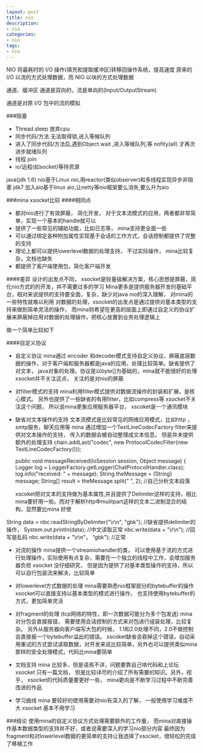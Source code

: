 ```yaml
---
layout: post
title: nio
description: 
- nio
categories:
- nio
tags:
- nio
---
```

NIO 将最耗时的 I/O 操作(填充和提取缓冲区)转移回操作系统，提高速度
原来的 I/O 以流的方式处理数据，而 NIO 以块的方式处理数据

通道、缓冲区
通道是双向的，流是单向的(Input/OutputStream)

通道是对原 I/O 包中的流的模拟

###阻塞
- Thread.sleep 放弃cpu
- 同步代码/方法 无法取得锁,进入等候队列
- 进入了同步代码/方法后,遇到Object.wait ,进入等候队列,等 nofity(all) 才再次进步就绪队列
- 线程 join
- io/远程(如socket)等待资源

java(jdk 1.6) nio基于Linux nio,用reactor(类似observer)和多线程实现异步非阻塞
jdk7 加入aio基于linux aio,让netty等nio框架要么消失,要么升为aio

###mina xsocket比较
####相同点
- 都对nio进行了有效屏蔽， 简化开发， 对于文本流模式的应用，两者都非常简单，实现一个基本的handle就可以
- 提供了一些常见的辅助功能，比如日志等， mina支持更全面一些
- 可以通过绑定各种附加属性实现基于会话的工作方式，会话控制都提供了完整的支持
- 理论上都可以提供lowerlevel数据的处理支持， 不过实际操作， mina比较复杂，文档也缺失
- 都提供了客户端使用包，简化客户端开发

####差异
   设计的出发点不同， xsocket是轻量级解决方案，核心思想是屏蔽，简化nio方式的的开发，并不需要过多的学习
   Mina更多是提供服务器开发的基础平台，相对来说提供的支持要全面，复杂，缺少对java nio的深入理解， 对mina的一些特性就难以利用
   对数据的处理，xsocket的出发点是通过提供对基本类型的支持来做到简单灵活的操作， 而mina则希望在更高的层面上即通过自定义的协议扩展来屏蔽掉应用对数据的处理操作，把核心放置到业务处理逻辑上

做一个简单比较如下

####自定义协议
- 自定义协议
   mina通过 encoder 和decoder模式支持自定义协议，屏蔽底层数据的操作，对于客户端和服务器都是java的应用，处理比较简单。缺省提供了对文本， java对象的处理。协议是以byte[]为基础的，mina就不能很好的处理
xsocket并不关注这点， 关注的是对nio的屏蔽

- 对filter模式的支持
   mina利用filter模式提供对数据流操作的封装和扩展，是核心模式。 另外也提供了一些缺省的有用filter，比如compress等
   xsocket不关注这个问题， 所以说mina更象应用服务器平台， xscoket是一个通讯模块

- 缺省对文本操作的支持
   文本流模式是比较常见的网络应用模式，比如http ， smtp服务，聊天应用等
   mina 通过增加一个TextLineCodecFactory filter来提供对文本操作的支持， 传入的数据会被自动整理成文本信息。 但是并未提供额外的处理支持
chain.addLast("codec", new ProtocolCodecFilter(new TextLineCodecFactory()));

   public void messageReceived(IoSession session, Object message) {
         Logger log = LoggerFactory.getLogger(ChatProtocolHandler.class);
         log.info("received: " + message);
         String theMessage = (String) message;
         String[] result = theMessage.split(" ", 2);  //自己分析文本段落
    
   xscoket把对文本的支持做为基本属性,并且提供了Delimiter这样的支持，相比mina要好用一些。而对于解析http中mulitpart这样的文本二进制混合的结构，显然要比mina 好使

 
String data = nbc.readStringByDelimiter("\r\n", "gbk"); //缺省提供delimiter的操作，
System.out.println(data);  //中文读取正常
nbc.write(data + "\r\n");  //回写是乱码
nbc.write(data + "\r\n"， “gbk”);  //正常

- 对流的操作
   mina提供一个streamiohandler的类， 可以使用基于流的方式进行处理操作，实际使用有点复杂，需要在一个独立的线程中工作，会增加服务器负担
   xsocket 没仔细研究， 但是因为提供了对基本类型操作的支持，所以可以自行包装流来解决，比较简单

- 对lowerlevel方式数据的处理
   mina需要熟悉nio框架部分的bytebuffer的操作
   xsocket可以直接支持以基本类型的模式进行操作， 也支持使用bytebuffer的方式，更加简单灵活

- 对fragment的处理 (tcp网络的特性，即一次数据可能分为多个包发送)
   mina对分包会直接报错， 需要使用会话控制的方式来对包进行组装处理，比较复杂。 另外从服务器向客户端写大包的时候， 1.1和2.0处理不同，2.0不做控制会直接报一个bytebuffer溢出的错误。
   xscoket缺省会吞掉这个错误，自动采用重试的方式尝试读取数据，对开发来说比较简单，另外也可以提供类似mina那样的安全处理模式，代码比mina要简单

- 文档支持
   mina 比较多，但是语焉不详，问题要靠自己啃代码和上论坛
   xsocket 只有一篇文档， 但是比较详尽的介绍了所有需要的知识。另外，视乎， xsocket的代码质量要更好一些， mina更向是不断学习过程中不断完善改进的作品

- 学习曲线
   mina 要较好的使用需要对nio有深入的了解， 一般使用学习难度不大
   xsocket 基本不用学习

###结论
   使用mina的自定义协议方式处理需要额外的工作量， 而mina对直接操作基本数据类型的支持并不好，或者说需要深入的学习nio部分内容   最终因为fragment和对lowerlevel数据的更简单的支持让我选择了xsocket，很轻松的完成了移植工作